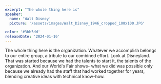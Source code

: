 ```yaml
---
excerpt: "The whole thing here is"
speaker:
  name: 'Walt Disney'
  picture: '/assets/images/Walt_Disney_1946_cropped_100x100.JPG'

color: '#3bb5dd'
releaseDate: '2024-01-16'
---
```

The whole thing here is the organization. Whatever we accomplish belongs to our entire group, a tribute to our combined effort. Look at Disneyland. That was started because we had the talents to start it, the talents of the organization. And our World's Fair shows- what we did was possible only because we already had the staff that had worked together for years, blending creative ideas with technical know-how.

